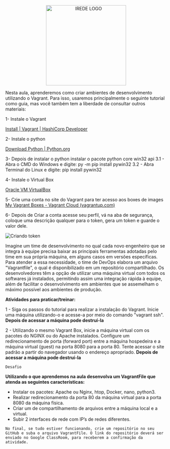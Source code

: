 
<p align="center">
  <img src="https://irede.org.br/wp-content/uploads/2022/06/Logo.png" width="250" title="IREDE LOGO">
</p>

Nesta aula, aprenderemos como criar ambientes de desenvolvimento utilizando o Vagrant. Para isso, usaremos principalmente o seguinte tutorial como guia, mas você também tem a liberdade de consultar outros materiais:

1- Instale o Vagrant

[Install | Vagrant | HashiCorp Developer](https://developer.hashicorp.com/vagrant/downloads)


2- Instale o python

[Download Python | Python.org](https://www.python.org/downloads/)

3- Depois de instalar o python instalar o pacote python core win32 api
 3.1 - Abra o CMD do Windows e digite: py -m pip install pywin32
 3.2 - Abra Terminal do Linux e digite: pip install pywin32

4- Instale o Virtual Box

[Oracle VM VirtualBox](https://www.virtualbox.org/)

5- Crie uma conta no site do Vagrant para ter acesso aos boxes de images
[My Vagrant Boxes - Vagrant Cloud (vagrantup.com)](https://app.vagrantup.com/)

6- Depois de Criar a conta acesse seu perfil, vá na aba de segurança, coloque uma descrição qualquer para o token, gera um token e guarde o valor dele.

![Criando token](https://i2.paste.pics/P7VEY.png?trs=6252b0689ef2ca8a402e783a6a678ef3821fbd8c00f49c2ff7bbcaa8911d86fa)


Imagine um time de desenvolvimento no qual cada novo engenheiro que se integra à equipe precisa baixar as principais ferramentas adotadas pelo time em sua própria máquina, em alguns casos em versões específicas. Para atender a essa necessidade, o time de DevOps elabora um arquivo "Vagrantfile", o qual é disponibilizado em um repositório compartilhado. Os desenvolvedores têm a opção de utilizar uma máquina virtual com todos os softwares já instalados, permitindo assim uma integração rápida à equipe, além de facilitar o desenvolvimento em ambientes que se assemelham o máximo possível aos ambientes de produção.


**Atividades para praticar/treinar:**

1 - Siga os passos do tutorial para realizar a instalação do Vagrant. Inicie uma máquina utilizando-o e acesse-a por meio do comando "vagrant ssh". **Depois de acessar a máquina pode destruí-la**

2 - Utilizando o mesmo Vagrant Box, inicie a máquina virtual com os pacotes do NGINX ou do Apache instalados. Configure um redirecionamento de porta (forward port) entre a máquina hospedeira e a máquina virtual (guest) na porta 8080 para a porta 80. Tente acessar o site padrão a partir do navegador usando o endereço apropriado. **Depois de acessar a máquina pode destruí-la**

```console
Desafio
```

**Utilizando o que aprendemos na aula desenvolva um VagrantFile que atenda as seguintes características:**


* Instalar os pacotes: Apache ou Nginx, htop, Docker, nano, python3.
* Realizar redirecionamento da porta 80 da máquina virtual para a porta 8080 da máquina física.
* Criar um de compartilhamento de arquivos entre a máquina local e a virtual.
* Subir 2 interfaces de rede com IP’s de redes diferentes.


```console
No final, se tudo estiver funcionando, crie um repositório no seu GitHub e suba o arquivo VagrantFile. O link do repositório deverá ser enviado no Google ClassRoom, para receberem a confirmação da atividade.
``` 
